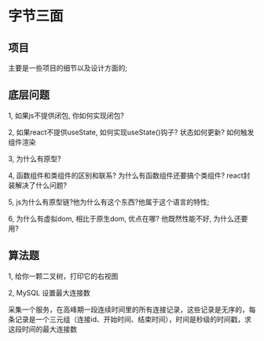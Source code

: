 # 字节三面

## 项目

主要是一些项目的细节以及设计方面的;

## 底层问题

1, 如果js不提供闭包, 你如何实现闭包?

2, 如果react不提供useState, 如何实现useState()钩子?
状态如何更新? 如何触发组件渲染

3, 为什么有原型?

4, 函数组件和类组件的区别和联系? 为什么有函数组件还要搞个类组件?
react封装解决了什么问题?

5, js为什么有原型链?他为什么有这个东西?他属于这个语言的特性;

6, 为什么有虚拟dom, 相比于原生dom, 优点在哪?
他既然性能不好, 为什么还要用?

## 算法题

1, 给你一颗二叉树，打印它的右视图

2, MySQL 设置最大连接数

采集一个服务，在高峰期一段连续时间里的所有连接记录，这些记录是无序的，每条记录是一个三元组（连接id、开始时间、结束时间），时间是秒级的时间戳，求这段时间的最大连接数
